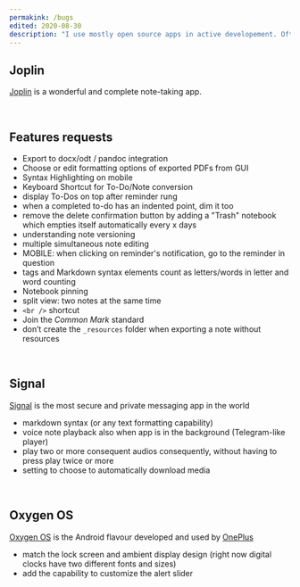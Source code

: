 ```yaml
---
permakink: /bugs
edited: 2020-08-30
description: "I use mostly open source apps in active developement. Often, I notice bugs or I have ideas of possible improvements but I rarely have time to file a proper issue for every bug or a complete blog post for a feature request. Thus, in this list I quickly note all the toughts which pop up in my mind, hoping some day I’ll find enough time to effectively share my reports."
---
```

## Joplin

[Joplin](http://joplinapp.org) is a wonderful and complete note-taking app.

<br />

## Features requests

- Export to docx/odt / pandoc integration
- Choose or edit formatting options of exported PDFs from GUI
- Syntax Highlighting on mobile
- Keyboard Shortcut for To-Do/Note conversion
- display To-Dos on top after reminder rung
- when a completed to-do has an indented point, dim it too
- remove the delete confirmation button by adding a "Trash" notebook which empties itself automatically every x days
- understanding note versioning
- multiple simultaneous note editing
- MOBILE: when clicking on reminder's notification, go to the reminder in question
- tags and Markdown syntax elements count as letters/words in letter and word counting
- Notebook pinning
- split view: two notes at the same time
- `<br />` shortcut
- Join the *Common Mark* standard
- don’t create the `_resources` folder when exporting a note without resources

<br />

## Signal

[Signal](https://signal.org) is the most secure and private messaging app in the world

- markdown syntax (or any text formatting capability)
- voice note playback also when app is in the background (Telegram-like player)
- play two or more consequent audios consequently, without having to press play twice or more
- setting to choose to automatically download media

<br />

## Oxygen OS

[Oxygen OS](https://www.oneplus.com/it/oxygenos) is the Android flavour developed and used by [OnePlus](https://oneplus.com)

- match the lock screen and ambient display design (right now digital clocks have two different fonts and sizes)
- add the capability to customize the alert slider
